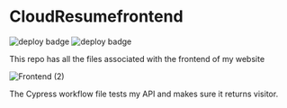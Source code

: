 # CloudResumefrontend


![deploy badge](https://github.com/loggerboy9325/CloudResumefrontend/actions/workflows/cypress.yml/badge.svg)
![deploy badge](https://github.com/loggerboy9325/CloudResumefrontend/actions/workflows/main.yml/badge.svg)



This repo has all the files associated with the frontend of my website



![Frontend (2)](https://user-images.githubusercontent.com/101529495/194723245-9c1ae940-9fc6-4995-b4d8-30cc9646f2bb.png)


The Cypress workflow file tests my API and makes sure it returns visitor.
